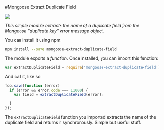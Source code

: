 #Mongoose Extract Duplicate Field

![](https://www.colourbox.com/preview/4874723-mongoose-or-herpestidae-vintage-engraved-illustration-dictionary-of-words-and-things-larive-and-fleury-1895.jpg)

_This simple module extracts the name of a duplicate field from the Mongoose "duplicate
key" error message object._

You can install it using npm:

```bash
npm install --save mongoose-extract-duplicate-field
```

The module exports a _function_. Once installed, you can import this function:


```javascript
var extractDuplicateField = require('mongoose-extract-duplicate-field');
```

And call it, like so:

```javascript
foo.save(function (error)
  if (error && error.code === 11000) {
    var field = extractDuplicateField(error);

  }
});
```

The `extractDuplicateField` function you imported extracts the name of the
duplicate field and returns it synchronously. Simple but useful stuff.
